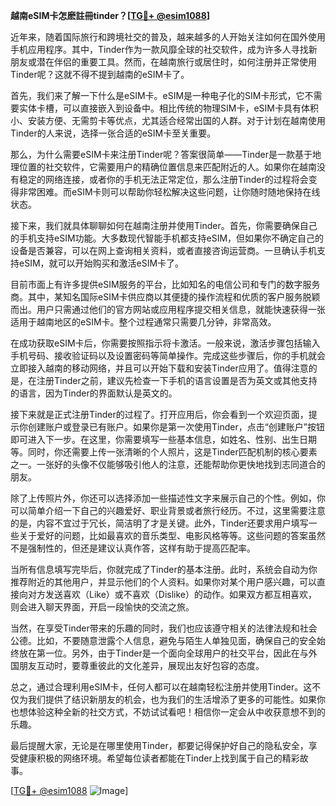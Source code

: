 **越南eSIM卡怎麽註冊tinder？[[TG💪+ @esim1088](https://t.me/s/esim1088)]**

近年来，随着国际旅行和跨境社交的普及，越来越多的人开始关注如何在国外使用手机应用程序。其中，Tinder作为一款风靡全球的社交软件，成为许多人寻找新朋友或潜在伴侣的重要工具。然而，在越南旅行或居住时，如何注册并正常使用Tinder呢？这就不得不提到越南的eSIM卡了。

首先，我们来了解一下什么是eSIM卡。eSIM是一种电子化的SIM卡形式，它不需要实体卡槽，可以直接嵌入到设备中。相比传统的物理SIM卡，eSIM卡具有体积小、安装方便、无需剪卡等优点，尤其适合经常出国的人群。对于计划在越南使用Tinder的人来说，选择一张合适的eSIM卡至关重要。

那么，为什么需要eSIM卡来注册Tinder呢？答案很简单——Tinder是一款基于地理位置的社交软件，它需要用户的精确位置信息来匹配附近的人。如果你在越南没有稳定的网络连接，或者你的手机无法正常定位，那么注册Tinder的过程将会变得非常困难。而eSIM卡则可以帮助你轻松解决这些问题，让你随时随地保持在线状态。

接下来，我们就具体聊聊如何在越南注册并使用Tinder。首先，你需要确保自己的手机支持eSIM功能。大多数现代智能手机都支持eSIM，但如果你不确定自己的设备是否兼容，可以在网上查询相关资料，或者直接咨询运营商。一旦确认手机支持eSIM，就可以开始购买和激活eSIM卡了。

目前市面上有许多提供eSIM服务的平台，比如知名的电信公司和专门的数字服务商。其中，某知名国际eSIM卡供应商以其便捷的操作流程和优质的客户服务脱颖而出。用户只需通过他们的官方网站或应用程序提交相关信息，就能快速获得一张适用于越南地区的eSIM卡。整个过程通常只需要几分钟，非常高效。

在成功获取eSIM卡后，你需要按照指示将卡激活。一般来说，激活步骤包括输入手机号码、接收验证码以及设置密码等简单操作。完成这些步骤后，你的手机就会立即接入越南的移动网络，并且可以开始下载和安装Tinder应用了。值得注意的是，在注册Tinder之前，建议先检查一下手机的语言设置是否为英文或其他支持的语言，因为Tinder的界面默认是英文的。

接下来就是正式注册Tinder的过程了。打开应用后，你会看到一个欢迎页面，提示你创建账户或登录已有账户。如果你是第一次使用Tinder，点击“创建账户”按钮即可进入下一步。在这里，你需要填写一些基本信息，如姓名、性别、出生日期等。同时，你还需要上传一张清晰的个人照片，这是Tinder匹配机制的核心要素之一。一张好的头像不仅能够吸引他人的注意，还能帮助你更快地找到志同道合的朋友。

除了上传照片外，你还可以选择添加一些描述性文字来展示自己的个性。例如，你可以简单介绍一下自己的兴趣爱好、职业背景或者旅行经历。不过，这里需要注意的是，内容不宜过于冗长，简洁明了才是关键。此外，Tinder还要求用户填写一些关于爱好的问题，比如最喜欢的音乐类型、电影风格等等。这些问题的答案虽然不是强制性的，但还是建议认真作答，这样有助于提高匹配率。

当所有信息填写完毕后，你就完成了Tinder的基本注册。此时，系统会自动为你推荐附近的其他用户，并显示他们的个人资料。如果你对某个用户感兴趣，可以直接向对方发送喜欢（Like）或不喜欢（Dislike）的动作。如果双方都互相喜欢，则会进入聊天界面，开启一段愉快的交流之旅。

当然，在享受Tinder带来的乐趣的同时，我们也应该遵守相关的法律法规和社会公德。比如，不要随意泄露个人信息，避免与陌生人单独见面，确保自己的安全始终放在第一位。另外，由于Tinder是一个面向全球用户的社交平台，因此在与外国朋友互动时，要尊重彼此的文化差异，展现出友好包容的态度。

总之，通过合理利用eSIM卡，任何人都可以在越南轻松注册并使用Tinder。这不仅为我们提供了结识新朋友的机会，也为我们的生活增添了更多的可能性。如果你也想体验这种全新的社交方式，不妨试试看吧！相信你一定会从中收获意想不到的乐趣。

最后提醒大家，无论是在哪里使用Tinder，都要记得保护好自己的隐私安全，享受健康积极的网络环境。希望每位读者都能在Tinder上找到属于自己的精彩故事。

[[TG💪+ @esim1088](https://t.me/s/esim1088) ![Image](https://i.postimg.cc/4NQfJmqS/Snipaste-2025-05-13-00-14-12.png)]